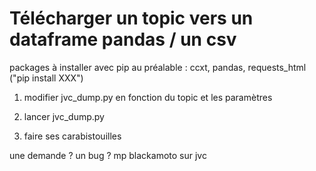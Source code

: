 # Télécharger un topic vers un dataframe pandas / un csv 

packages à installer avec pip au préalable : ccxt, pandas, requests_html ("pip install XXX")

1) modifier jvc_dump.py en fonction du topic et les paramètres 

2) lancer jvc_dump.py

3) faire ses carabistouilles

une demande ? un bug ? mp blackamoto sur jvc
